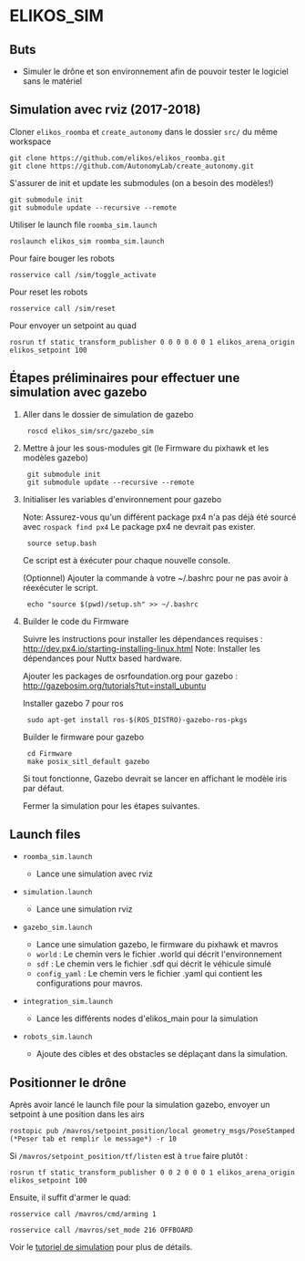 # ELIKOS_SIM
## Buts
* Simuler le drône et son environnement afin de pouvoir tester le logiciel sans le matériel

## Simulation avec rviz (2017-2018)

Cloner `elikos_roomba` et `create_autonomy` dans le dossier `src/` du même workspace  
````
git clone https://github.com/elikos/elikos_roomba.git
git clone https://github.com/AutonomyLab/create_autonomy.git
````

S'assurer de init et update les submodules (on a besoin des modèles!)  
````
git submodule init
git submodule update --recursive --remote
````

Utiliser le launch file `roomba_sim.launch`  
````
roslaunch elikos_sim roomba_sim.launch
````

Pour faire bouger les robots  
````
rosservice call /sim/toggle_activate
````

Pour reset les robots  
````
rosservice call /sim/reset
````

Pour envoyer un setpoint au quad  
````
rosrun tf static_transform_publisher 0 0 0 0 0 0 1 elikos_arena_origin elikos_setpoint 100
````


## Étapes préliminaires pour effectuer une simulation avec gazebo
1. Aller dans le dossier de simulation de gazebo

        roscd elikos_sim/src/gazebo_sim

2. Mettre à jour les sous-modules git (le Firmware du pixhawk et les modèles gazebo)

        git submodule init
        git submodule update --recursive --remote

3. Initialiser les variables d'environnement pour gazebo

    Note: Assurez-vous qu'un différent package px4 n'a pas déjà été sourcé avec `rospack find px4`
          Le package px4 ne devrait pas exister.

        source setup.bash

    Ce script est à éxécuter pour chaque nouvelle console.

    (Optionnel) Ajouter la commande à votre ~/.bashrc pour ne pas avoir 
    à réexécuter le script.

        echo "source $(pwd)/setup.sh" >> ~/.bashrc

4. Builder le code du Firmware

    Suivre les instructions pour installer les dépendances requises : http://dev.px4.io/starting-installing-linux.html
    Note: Installer les dépendances pour Nuttx based hardware.

    Ajouter les packages de osrfoundation.org pour gazebo : http://gazebosim.org/tutorials?tut=install_ubuntu

    Installer gazebo 7 pour ros

        sudo apt-get install ros-$(ROS_DISTRO)-gazebo-ros-pkgs

    Builder le firmware pour gazebo

        cd Firmware
        make posix_sitl_default gazebo

    Si tout fonctionne, Gazebo devrait se lancer en affichant le modèle iris par défaut.

    Fermer la simulation pour les étapes suivantes.

## Launch files 

* `roomba_sim.launch`
    * Lance une simulation avec rviz 

* `simulation.launch`
    * Lance une simulation rviz
 
* `gazebo_sim.launch`
    * Lance une simulation gazebo, le firmware du pixhawk et mavros
    * `world` : Le chemin vers le fichier .world qui décrit l'environnement
    * `sdf` : Le chemin vers le fichier .sdf qui décrit le véhicule simulé
    * `config_yaml` : Le chemin vers le fichier .yaml qui contient les configurations pour mavros.

* `integration_sim.launch`
    * Lance les différents nodes d'elikos_main pour la simulation

* `robots_sim.launch`
    * Ajoute des cibles et des obstacles se déplaçant dans la simulation.

## Positionner le drône
Après avoir lancé le launch file pour la simulation gazebo, envoyer un setpoint à une position dans les airs

`rostopic pub /mavros/setpoint_position/local geometry_msgs/PoseStamped (*Peser tab et remplir le message*) -r 10`

Si `/mavros/setpoint_position/tf/listen` est à `true` faire plutôt : 

`rosrun tf static_transform_publisher 0 0 2 0 0 0 1 elikos_arena_origin elikos_setpoint 100`

Ensuite, il suffit d'armer le quad:

`rosservice call /mavros/cmd/arming 1`

`rosservice call /mavros/set_mode 216 OFFBOARD`

Voir le [tutoriel de simulation](https://elikos.gitbooks.io/wiki-elikos/content/Navigation/lancer_une_simulation_avec_gazebo.html) pour plus de détails.

